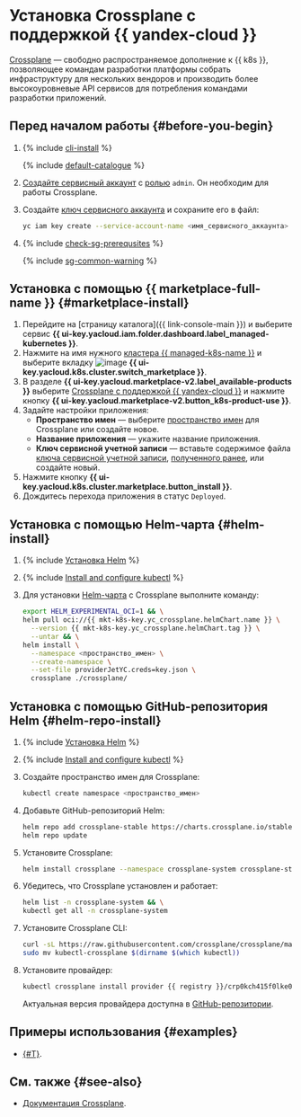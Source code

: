 # Установка Crossplane с поддержкой {{ yandex-cloud }}


[Crossplane](https://crossplane.io/) — свободно распространяемое дополнение к {{ k8s }}, позволяющее командам разработки платформы собрать инфраструктуру для нескольких вендоров и производить более высокоуровневые API сервисов для потребления командами разработки приложений.

## Перед началом работы {#before-you-begin}

1. {% include [cli-install](../../../_includes/cli-install.md) %}

   {% include [default-catalogue](../../../_includes/default-catalogue.md) %}

1. [Создайте сервисный аккаунт](../../../iam/operations/sa/create.md) с [ролью](../../../iam/concepts/access-control/roles.md) `admin`. Он необходим для работы Crossplane.
1. Создайте [ключ сервисного аккаунта](../../../iam/concepts/authorization/access-key.md) и сохраните его в файл:

   ```bash
   yc iam key create --service-account-name <имя_сервисного_аккаунта> --output key.json
   ```

1. {% include [check-sg-prerequsites](../../../_includes/managed-kubernetes/security-groups/check-sg-prerequsites-lvl3.md) %}

    {% include [sg-common-warning](../../../_includes/managed-kubernetes/security-groups/sg-common-warning.md) %}

## Установка с помощью {{ marketplace-full-name }} {#marketplace-install}

1. Перейдите на [страницу каталога]({{ link-console-main }}) и выберите сервис **{{ ui-key.yacloud.iam.folder.dashboard.label_managed-kubernetes }}**.
1. Нажмите на имя нужного [кластера {{ managed-k8s-name }}](../../concepts/index.md#kubernetes-cluster) и выберите вкладку ![image](../../../_assets/console-icons/shopping-cart.svg) **{{ ui-key.yacloud.k8s.cluster.switch_marketplace }}**.
1. В разделе **{{ ui-key.yacloud.marketplace-v2.label_available-products }}** выберите [Crossplane с поддержкой {{ yandex-cloud }}](/marketplace/products/yc/crossplane) и нажмите кнопку **{{ ui-key.yacloud.marketplace-v2.button_k8s-product-use }}**.
1. Задайте настройки приложения:
   * **Пространство имен** — выберите [пространство имен](../../concepts/index.md#namespace) для Crossplane или создайте новое.
   * **Название приложения** — укажите название приложения.
   * **Ключ сервисной учетной записи** — вставьте содержимое файла [ключа сервисной учетной записи](../../../iam/concepts/authorization/access-key.md), [полученного ранее](#before-you-begin), или создайте новый.
1. Нажмите кнопку **{{ ui-key.yacloud.k8s.cluster.marketplace.button_install }}**.
1. Дождитесь перехода приложения в статус `Deployed`.

## Установка с помощью Helm-чарта {#helm-install}

1. {% include [Установка Helm](../../../_includes/managed-kubernetes/helm-install.md) %}
1. {% include [Install and configure kubectl](../../../_includes/managed-kubernetes/kubectl-install.md) %}
1. Для установки [Helm-чарта](https://helm.sh/docs/topics/charts/) с Crossplane выполните команду:

   ```bash
   export HELM_EXPERIMENTAL_OCI=1 && \
   helm pull oci://{{ mkt-k8s-key.yc_crossplane.helmChart.name }} \
     --version {{ mkt-k8s-key.yc_crossplane.helmChart.tag }} \
     --untar && \
   helm install \
     --namespace <пространство_имен> \
     --create-namespace \
     --set-file providerJetYC.creds=key.json \
     crossplane ./crossplane/
   ```

## Установка с помощью GitHub-репозитория Helm {#helm-repo-install}

1. {% include [Установка Helm](../../../_includes/managed-kubernetes/helm-install.md) %}
1. {% include [Install and configure kubectl](../../../_includes/managed-kubernetes/kubectl-install.md) %}
1. Создайте пространство имен для Crossplane:

   ```bash
   kubectl create namespace <пространство_имен>
   ```

1. Добавьте GitHub-репозиторий Helm:

   ```bash
   helm repo add crossplane-stable https://charts.crossplane.io/stable && \
   helm repo update
   ```

1. Установите Crossplane:

   ```bash
   helm install crossplane --namespace crossplane-system crossplane-stable/crossplane
   ```

1. Убедитесь, что Crossplane установлен и работает:

   ```bash
   helm list -n crossplane-system && \
   kubectl get all -n crossplane-system
   ```

1. Установите Crossplane CLI:

   ```bash
   curl -sL https://raw.githubusercontent.com/crossplane/crossplane/master/install.sh | sh && \
   sudo mv kubectl-crossplane $(dirname $(which kubectl))
   ```

1. Установите провайдер:

   ```bash
   kubectl crossplane install provider {{ registry }}/crp0kch415f0lke009ft/crossplane/provider-jet-yc:v0.1.33
   ```

   Актуальная версия провайдера доступна в [GitHub-репозитории](https://github.com/yandex-cloud/crossplane-provider-yc).

## Примеры использования {#examples}

* [{#T}](../../tutorials/marketplace/crossplane.md).

## См. также {#see-also}

* [Документация Crossplane](https://docs.crossplane.io/).
